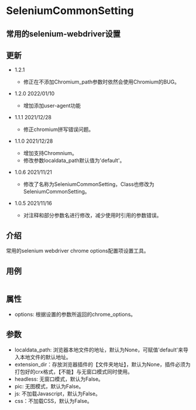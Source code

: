 # SeleniumCommonSetting
## 常用的selenium-webdriver设置

## 更新
* 1.2.1
    * 修正在不添加Chromium_path参数时依然会使用Chromium的BUG。

* 1.2.0 2022/01/10
    * 增加添加user-agent功能
  
* 1.1.1 2021/12/28
    * 修正chromium拼写错误问题。
  
* 1.1.0 2021/12/28
    * 增加支持Chromnium。
    * 修改参数localdata_path默认值为'default'。
  
* 1.0.6 2021/11/21
    * 修改了名称为SeleniumCommonSetting，Class也修改为SeleniumCommonSetting。
  
* 1.0.5 2021/11/16
    * 对注释和部分参数名进行修改，减少使用时引用的参数错误。

## 介绍
常用的selenium webdriver chrome options配置项设置工具。

## 用例
```py

```

## 属性
* options: 根据设置的参数所返回的chrome_options。

## 参数
* localdata_path: 浏览器本地文件的地址，默认为None，可赋值'default'来导入本地文件的默认地址。
* extension_dir：存放浏览器插件的【文件夹地址】，默认为None，插件必须为打包好的crx格式，【不能】与无窗口模式同时使用。
* headless: 无窗口模式，默认为False。
* pic: 无图模式，默认为False。
* js: 不加载Javascript，默认为False。
* css：不加载CSS，默认为False。


